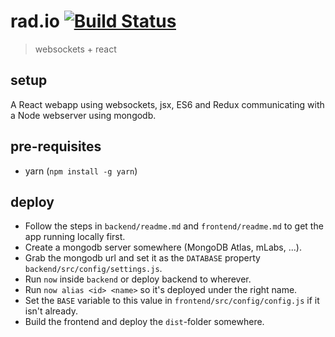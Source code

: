 # rad.io [![Build Status](https://travis-ci.org/arnoschutijzer/rad.io.svg?branch=master)](https://travis-ci.org/arnoschutijzer/rad.io)

>websockets + react

## setup

A React webapp using websockets, jsx, ES6 and Redux communicating with a Node webserver using mongodb.

## pre-requisites

- yarn (`npm install -g yarn`)

## deploy

- Follow the steps in `backend/readme.md` and `frontend/readme.md` to get the app running locally first.
- Create a mongodb server somewhere (MongoDB Atlas, mLabs, ...).
- Grab the mongodb url and set it as the `DATABASE` property `backend/src/config/settings.js`.
- Run `now` inside `backend` or deploy backend to wherever.
- Run `now alias <id> <name>` so it's deployed under the right name.
- Set the `BASE` variable to this value in `frontend/src/config/config.js` if it isn't already.
- Build the frontend and deploy the `dist`-folder somewhere.